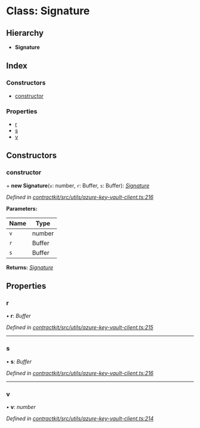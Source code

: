 # Class: Signature

## Hierarchy

* **Signature**

## Index

### Constructors

* [constructor](_contractkit_src_utils_azure_key_vault_client_.signature.md#constructor)

### Properties

* [r](_contractkit_src_utils_azure_key_vault_client_.signature.md#r)
* [s](_contractkit_src_utils_azure_key_vault_client_.signature.md#s)
* [v](_contractkit_src_utils_azure_key_vault_client_.signature.md#v)

## Constructors

###  constructor

\+ **new Signature**(`v`: number, `r`: Buffer, `s`: Buffer): *[Signature](_contractkit_src_utils_azure_key_vault_client_.signature.md)*

*Defined in [contractkit/src/utils/azure-key-vault-client.ts:216](https://github.com/celo-org/celo-monorepo/blob/master/packages/contractkit/src/utils/azure-key-vault-client.ts#L216)*

**Parameters:**

Name | Type |
------ | ------ |
`v` | number |
`r` | Buffer |
`s` | Buffer |

**Returns:** *[Signature](_contractkit_src_utils_azure_key_vault_client_.signature.md)*

## Properties

###  r

• **r**: *Buffer*

*Defined in [contractkit/src/utils/azure-key-vault-client.ts:215](https://github.com/celo-org/celo-monorepo/blob/master/packages/contractkit/src/utils/azure-key-vault-client.ts#L215)*

___

###  s

• **s**: *Buffer*

*Defined in [contractkit/src/utils/azure-key-vault-client.ts:216](https://github.com/celo-org/celo-monorepo/blob/master/packages/contractkit/src/utils/azure-key-vault-client.ts#L216)*

___

###  v

• **v**: *number*

*Defined in [contractkit/src/utils/azure-key-vault-client.ts:214](https://github.com/celo-org/celo-monorepo/blob/master/packages/contractkit/src/utils/azure-key-vault-client.ts#L214)*
